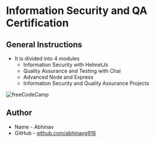 # Information Security and QA Certification
## General Instructions
* It is divided into 4 modules
  * Information Security with HelmetJs
  * Quality Assurance and Testing with Chai
  * Advanced Node and Express
  * Information Security and Quality Assurance Projects
  
![freeCodeCamp](https://upload.wikimedia.org/wikipedia/commons/3/39/FreeCodeCamp_logo.png)


## Author
* Name - Abhinav
* GitHub - [github.com/abhinavg916](https://github.com/abhinavg916)

